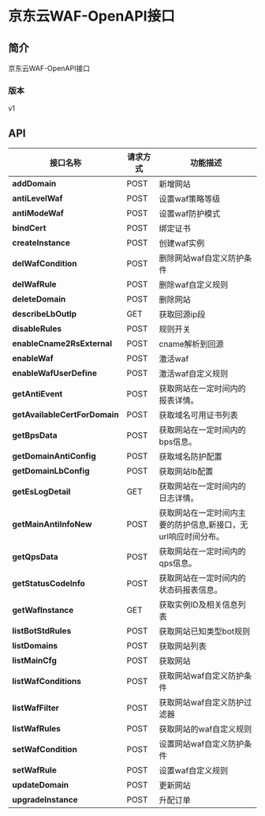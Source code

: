 # 京东云WAF-OpenAPI接口


## 简介
京东云WAF-OpenAPI接口


### 版本
v1


## API
|接口名称|请求方式|功能描述|
|---|---|---|
|**addDomain**|POST|新增网站|
|**antiLevelWaf**|POST|设置waf策略等级|
|**antiModeWaf**|POST|设置waf防护模式|
|**bindCert**|POST|绑定证书|
|**createInstance**|POST|创建waf实例|
|**delWafCondition**|POST|删除网站waf自定义防护条件|
|**delWafRule**|POST|删除waf自定义规则|
|**deleteDomain**|POST|删除网站|
|**describeLbOutIp**|GET|获取回源ip段|
|**disableRules**|POST|规则开关|
|**enableCname2RsExternal**|POST|cname解析到回源|
|**enableWaf**|POST|激活waf|
|**enableWafUserDefine**|POST|激活waf自定义规则|
|**getAntiEvent**|POST|获取网站在一定时间内的报表详情。|
|**getAvailableCertForDomain**|POST|获取域名可用证书列表|
|**getBpsData**|POST|获取网站在一定时间内的bps信息。|
|**getDomainAntiConfig**|POST|获取域名防护配置|
|**getDomainLbConfig**|POST|获取网站lb配置|
|**getEsLogDetail**|GET|获取网站在一定时间内的日志详情。|
|**getMainAntiInfoNew**|POST|获取网站在一定时间内主要的防护信息,新接口，无url响应时间分布。|
|**getQpsData**|POST|获取网站在一定时间内的qps信息。|
|**getStatusCodeInfo**|POST|获取网站在一定时间内的状态码报表信息。|
|**getWafInstance**|GET|获取实例ID及相关信息列表|
|**listBotStdRules**|POST|获取网站已知类型bot规则|
|**listDomains**|POST|获取网站列表|
|**listMainCfg**|POST|获取网站|
|**listWafConditions**|POST|获取网站waf自定义防护条件|
|**listWafFilter**|POST|获取网站waf自定义防护过滤器|
|**listWafRules**|POST|获取网站的waf自定义规则|
|**setWafCondition**|POST|设置网站waf自定义防护条件|
|**setWafRule**|POST|设置waf自定义规则|
|**updateDomain**|POST|更新网站|
|**upgradeInstance**|POST|升配订单|
